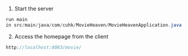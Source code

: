 1. Start the server
```java
run main 
in src/main/java/com/cuhk/MovieHeaven/MovieHeavenApplication.java
```
2. Access the homepage from the client

```java
http://localhost:8083/movie/
```